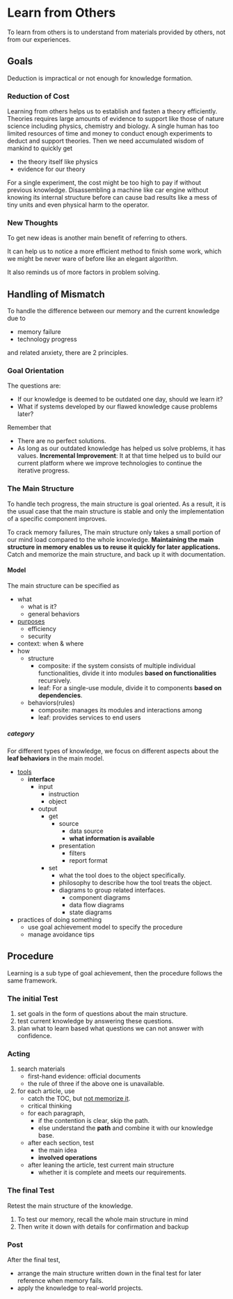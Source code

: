# Learn from Others

To learn from others is to understand from materials provided by others, not from our experiences.

## Goals

Deduction is impractical or not enough for knowledge formation.

### Reduction of Cost

Learning from others helps us to establish and fasten a theory efficiently. Theories requires
large amounts of evidence to support like those of nature science including physics, chemistry and biology. A single human has too limited resources of time and money to conduct enough experiments to deduct and support theories. Then we need accumulated wisdom of mankind to quickly get
	
- the theory itself like physics
- evidence for our theory   

For a single experiment, the cost might be too high to pay if without previous knowledge. Disassembling a machine like car engine without knowing its internal structure before can cause bad results like a mess of tiny units and even physical harm to the operator.

### New Thoughts

To get new ideas is another main benefit of referring to others. 

It can help us to notice a more efficient method to finish some work, which we might be never ware of before like an elegant algorithm.

It also reminds us of more factors in problem solving.

## Handling of Mismatch

To handle the difference between our memory and the current knowledge due to

- memory failure
- technology progress

and related anxiety, there are 2 principles.

### Goal Orientation

The questions are: 
- If our knowledge is deemed to be outdated one day, should we learn it?
- What if systems developed by our flawed knowledge cause problems later?

Remember that
- There are no perfect solutions.
- As long as our outdated knowledge has helped us solve problems, it has values. **Incremental Improvement**: It at that time helped us to build our current platform where we improve technologies to continue the iterative progress.

### The Main Structure

To handle tech progress, the main structure is goal oriented. As a result, it is the usual case that the main structure is stable and only the implementation of a specific component improves.

To crack memory failures, The main structure only takes a small portion of our mind load compared to the whole knowledge. **Maintaining the main structure in memory enables us to reuse it quickly for later applications.** Catch and memorize the main structure, and back up it with documentation.

#### Model

The main structure can be specified as

- what
	- what is it?
	- general behaviors
- [purposes](./thoughts/Purposes.md)
	- efficiency
	- security
- context: when & where
- how
	- structure
		- composite: if the system consists of multiple individual functionalities, divide it into modules **based on functionalities** recursively.
		- leaf: For a single-use module, divide it to components **based on dependencies**.
	- behaviors(rules)
		- composite: manages its modules and interactions among
		- leaf: provides services to end users
 

##### category

For different types of knowledge, we focus on different aspects about the **leaf behaviors** in the main model.

- [tools](./models/tool.md#tool)
	- **interface**
		- input
			- instruction
			- object
		- output
			- get
				- source
					- data source
					- **what information is available**
				- presentation
					- filters
					- report format
			- set 
				- what the tool does to the object specifically.
				- philosophy to describe how the tool treats the object.
				- diagrams to group related interfaces.
					- component diagrams
					- data flow diagrams 
					- state diagrams
- practices of doing something
	- use goal achievement model to specify the procedure
	- manage avoidance tips  

## Procedure

Learning is a sub type of goal achievement, then the procedure follows the same framework.

### The initial Test
	
1. set goals in the form of questions about the main structure.
2. test current knowledge by answering these questions.
3. plan what to learn based what questions we can not answer with confidence.

### Acting

1. search materials
	- first-hand evidence: official documents
	- the rule of three if the above one is unavailable.
2. for each article, use
	- catch the TOC, but [not memorize it](./thoughts/Handling_book_TOC.md).
	- critical thinking
	- for each paragraph, 
		- if the contention is clear, skip the path.
		- else understand the **path** and combine it with our knowledge base.
	- after each section, test
		- the main idea
		- **involved operations**
	- after leaning the article, test current main structure
		- whether it is complete and meets our requirements.

### The final Test
	
Retest the main structure of the knowledge.

1. To test our memory, recall the whole main structure in mind
2. Then write it down with details for confirmation and backup 

### Post

After the final test,

- arrange the main structure written down in the final test for later reference when memory fails. 
- apply the knowledge to real-world projects.
